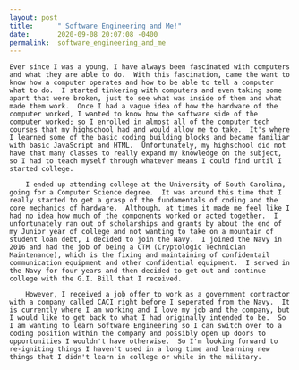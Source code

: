 ```yaml
---
layout: post
title:      " Software Engineering and Me!"
date:       2020-09-08 20:07:08 -0400
permalink:  software_engineering_and_me
---
```



    Ever since I was a young, I have always been fascinated with computers and what they are able to do.  With this fascination, came the want to know how a computer operates and how to be able to tell a computer what to do.  I started tinkering with computers and even taking some apart that were broken, just to see what was inside of them and what made them work.  Once I had a vague idea of how the hardware of the computer worked, I wanted to know how the software side of the computer worked; so I enrolled in almost all of the computer tech courses that my highschool had and would allow me to take.  It's where I learned some of the basic coding building blocks and became familiar with basic JavaScript and HTML.  Unfortunately, my highschool did not have that many classes to really expand my knowledge on the subject, so I had to teach myself through whatever means I could find until I started college.
		
		I ended up attending college at the University of South Carolina, going for a Computer Science degree.  It was around this time that I really started to get a grasp of the fundamentals of coding and the core mechanics of hardware.  Although, at times it made me feel like I had no idea how much of the components worked or acted together.  I unfortunately ran out of scholarships and grants by about the end of my Junior year of college and not wanting to take on a mountain of student loan debt, I decided to join the Navy.  I joined the Navy in 2016 and had the job of being a CTM (Cryptologic Technician Maintenance), which is the fixing and maintaining of confidentail communication equipment and other confidential equipment.  I served in the Navy for four years and then decided to get out and continue college with the G.I. Bill that I received.
		
		However, I received a job offer to work as a government contractor with a company called CACI right before I seperated from the Navy.  It is currently where I am working and I love my job and the company, but I would like to get back to what I had originally intended to be.  So I am wanting to learn Software Engineering so I can switch over to a coding position within the company and possibly open up doors to opportunities I wouldn't have otherwise.  So I'm looking forward to re-igniting things I haven't used in a long time and learning new things that I didn't learn in college or while in the military.
